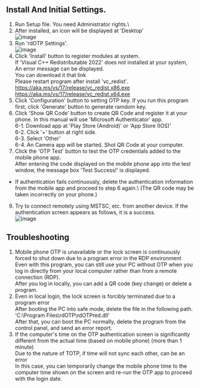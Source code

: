 ## Install And Initial Settings.
1. Run Setup file. You need Administrator rights.\
2. After installed, an icon will be displayed at 'Desktop'\
   ![image](https://github.com/bho3538/rdOTP/assets/12496720/4a5f39da-9c0e-4d1f-8d0c-f1c355d210ea)
3. Run 'rdOTP Settings'.\
   ![image](https://github.com/bho3538/rdOTP/assets/12496720/2c10fc58-58ae-46f7-b30a-e96ca8abbe10)
4. Click 'Install' button to register modules at system.\
   If 'Visual C++ Redistributable 2022' does not installed at your system, An error message can be displayed.\
   You can download it that link\
   Please restart program after install 'vc_redist'.\
   https://aka.ms/vs/17/release/vc_redist.x86.exe \
   https://aka.ms/vs/17/release/vc_redist.x64.exe 
6. Click 'Configuration' button to setting OTP key. If you run this program first, click 'Generate' button to generate ramdom key.
7. Click 'Show QR Code' button to create QR Code and register it at your phone.
   In this manual will use 'Microsoft Authenticator' app.\
   6-1. Download app at 'Play Store (Android)' or 'App Store (IOS)'\
   6-2. Click '+' button at right side.\
   6-3. Select 'Other'\
   6-4. An Camera app will be started. Shot QR Code at your computer.
8. Click the 'OTP Test' button to test the OTP credentials added to the mobile phone app.\
After entering the code displayed on the mobile phone app into the test window, the message box 'Test Success!' is displayed.
  * If authentication fails continuously, delete the authentication information from the mobile app and proceed to step 6 again.\ (The QR code may be taken incorrectly on your phone.)
9. Try to connect remotely using MSTSC, etc. from another device.
  If the authentication screen appears as follows, it is a success.\
  ![image](https://github.com/bho3538/rdOTP/assets/12496720/9ac0916f-dd30-4940-9cc6-4b00403c53ef)

## Troubleshooting
1. Mobile phone OTP is unavailable or the lock screen is continuously forced to shut down due to a program error in the RDP environment\
  Even with this program, you can still use your PC without OTP when you log in directly from your local computer rather than from a remote connection (RDP).\
  After you log in locally, you can add a QR code (key change) or delete a program.
2. Even in local login, the lock screen is forcibly terminated due to a program error\
  After booting the PC into safe mode, delete the file in the following path.\
  'C:\Program Files\rdOTP\rdOTPred.dll'\
After that, you can boot the PC normally, delete the program from the control panel, and send an error report.
3. If the computer's time on the OTP authentication screen is significantly different from the actual time (based on mobile phone) (more than 1 minute)\
  Due to the nature of TOTP, if time will not sync each other, can be an error\
  In this case, you can temporarily change the mobile phone time to the computer time shown on the screen and re-run the OTP app to proceed with the login date.
